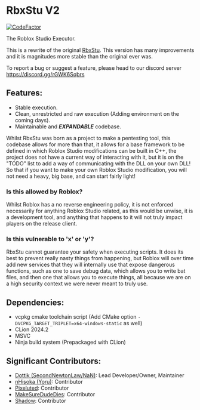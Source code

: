 # RbxStu V2

[![CodeFactor](https://www.codefactor.io/repository/github/rbxstu/rbxstu-v2/badge)](https://www.codefactor.io/repository/github/rbxstu/rbxstu-v2)

The Roblox Studio Executor.

This is a rewrite of the original [RbxStu](https://github.com/RbxStu/RbxStu). This version has many improvements and it
is magnitudes more stable than the original ever was. 

To report a bug or suggest a feature, please head to our discord server https://discord.gg/rGWK6Sqbrs

## Features:

- Stable execution.
- Clean, unrestricted and raw execution (Adding environment on the coming days).
- Maintainable and **_EXPANDABLE_** codebase.

Whilst RbxStu was born as a project to make a pentesting tool, this codebase allows for more than that, it allows for a
base framework to be defined in which Roblox Studio modifications can be built in C++, the project does not have a
current way of interacting with it, but it is on the "TODO" list to add a way of communicating with the DLL on your own
DLL! So that if you want to make your own Roblox Studio modification, you will not need a heavy, big base, and can start
fairly light!

### Is this allowed by Roblox?

Whilst Roblox has a no reverse engineering policy, it is not enforced necessarily for anything Roblox Studio related, as
this would be unwise, it is a development tool, and anything that happens to it will not truly impact players on the
release client.

### Is this vulnerable to 'x' or 'y'?

RbxStu cannot guarantee your safety when executing scripts. It does its best to prevent really nasty things from
happening, but Roblox will over time add new services that they will internally use that expose dangerous functions,
such as one to save debug data, which allows you to write bat files, and then one that allows you to execute things, all
because we are on a high security context we were never meant to truly use.

## Dependencies:

- vcpkg cmake toolchain script (Add CMake option `-DVCPKG_TARGET_TRIPLET=x64-windows-static` as well)
- CLion 2024.2
- MSVC
- Ninja build system (Prepackaged with CLion)

## Significant Contributors:

- [Dottik (SecondNewtonLaw/NaN)](https://github.com/SecondNewtonLaw): Lead Developer/Owner, Maintainer
- [nHisoka (Yoru)](https://github.com/nhisoka): Contributor
- [Pixeluted](https://github.com/Pixeluted): Contributor
- [MakeSureDudeDies](https://github.com/MakeSureDudeDies): Contributor
- [Shadow](https://github.com/ShadowIsReal): Contributor
